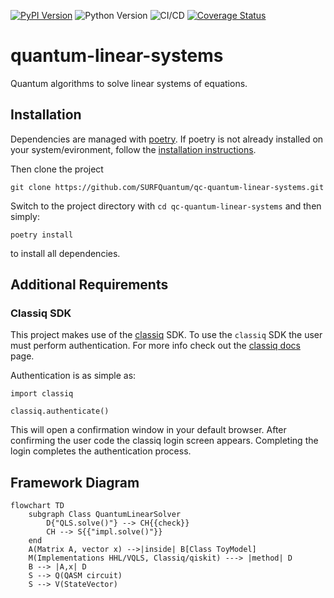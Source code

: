 [![PyPI Version](https://img.shields.io/pypi/v/quantum-linear-systems.svg)](https://pypi.org/project/quantum-linear-systems)
![Python Version](https://img.shields.io/badge/Python-3.9%20%E2%86%92%203.12-blue)
![CI/CD](https://github.com/SURFQuantum/qc-quantum-linear-systems/actions/workflows/actions.yml/badge.svg)
[![Coverage Status](https://coveralls.io/repos/github/SURFQuantum/qc-quantum-linear-systems/badge.svg?branch=main)](https://coveralls.io/github/SURFQuantum/qc-quantum-linear-systems?branch=main)

# quantum-linear-systems
Quantum algorithms to solve linear systems of equations.

## Installation
Dependencies are managed with [poetry](https://python-poetry.org/).
If poetry is not already installed on your system/evironment, follow the [installation instructions](https://python-poetry.org/docs/#installation).

Then clone the project
```
git clone https://github.com/SURFQuantum/qc-quantum-linear-systems.git
```
Switch to the project directory with ```cd qc-quantum-linear-systems``` and then simply:
```
poetry install
```
to install all dependencies.
## Additional Requirements
### Classiq SDK
This project makes use of the [classiq](https://www.classiq.io/) SDK.
To use the `classiq` SDK the user must perform authentication.
For more info check out the [classiq docs](https://docs.classiq.io/latest/) page.

Authentication is as simple as:
```
import classiq

classiq.authenticate()
```
This will open a confirmation window in your default browser.
After confirming the user code the classiq login screen appears.
Completing the login completes the authentication process.


## Framework Diagram

```mermaid
flowchart TD
    subgraph Class QuantumLinearSolver
        D{"QLS.solve()"} --> CH{{check}}
        CH --> S{{"impl.solve()"}}
    end
    A(Matrix A, vector x) -->|inside| B[Class ToyModel]
    M(Implementations HHL/VQLS, Classiq/qiskit) ---> |method| D
    B --> |A,x| D
    S --> Q(QASM circuit)
    S --> V(StateVector)
```
